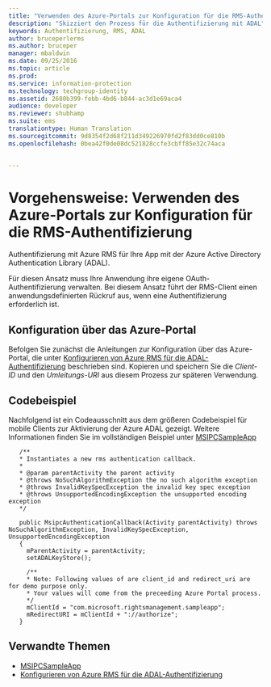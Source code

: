```yaml
---
title: "Verwenden des Azure-Portals zur Konfiguration für die RMS-Authentifizierung | Azure RMS"
description: "Skizziert den Prozess für die Authentifizierung mit ADAL"
keywords: Authentifizierung, RMS, ADAL
author: bruceperlerms
ms.author: bruceper
manager: mbaldwin
ms.date: 09/25/2016
ms.topic: article
ms.prod: 
ms.service: information-protection
ms.technology: techgroup-identity
ms.assetid: 2680b399-febb-4bd6-b844-ac3d1e69aca4
audience: developer
ms.reviewer: shubhamp
ms.suite: ems
translationtype: Human Translation
ms.sourcegitcommit: 9d8354f2d68f211d349226970fd2f83dd0ce810b
ms.openlocfilehash: 0bea42f0de08dc521828ccfe3cbff85e32c74aca


---
```


# <a name="how-to-use-azure-portal-to-configure-for-rms-authentication"></a>Vorgehensweise: Verwenden des Azure-Portals zur Konfiguration für die RMS-Authentifizierung

Authentifizierung mit Azure RMS für Ihre App mit der Azure Active Directory Authentication Library (ADAL).

Für diesen Ansatz muss Ihre Anwendung ihre eigene OAuth-Authentifizierung verwalten. Bei diesem Ansatz führt der RMS-Client einen anwendungsdefinierten Rückruf aus, wenn eine Authentifizierung erforderlich ist.

## <a name="configure-via-azure-portal"></a>Konfiguration über das Azure-Portal
Befolgen Sie zunächst die Anleitungen zur Konfiguration über das Azure-Portal, die unter [Konfigurieren von Azure RMS für die ADAL-Authentifizierung](adal-auth.md) beschrieben sind. Kopieren und speichern Sie die *Client-ID* und den *Umleitungs-URI* aus diesem Prozess zur späteren Verwendung.

## <a name="code-sample"></a>Codebeispiel
Nachfolgend ist ein Codeausschnitt aus dem größeren Codebeispiel für mobile Clients zur Aktivierung der Azure ADAL gezeigt. Weitere Informationen finden Sie im vollständigen Beispiel unter [MSIPCSampleApp](https://github.com/AzureAD/rms-sdk-ui-for-android/tree/master/samples/MsipcSampleApp)

       /**
       * Instantiates a new rms authentication callback.
       *
       * @param parentActivity the parent activity
       * @throws NoSuchAlgorithmException the no such algorithm exception
       * @throws InvalidKeySpecException the invalid key spec exception
       * @throws UnsupportedEncodingException the unsupported encoding exception
       */

       public MsipcAuthenticationCallback(Activity parentActivity) throws NoSuchAlgorithmException, InvalidKeySpecException, UnsupportedEncodingException
       {
         mParentActivity = parentActivity;
         setADALKeyStore();

         /**
         * Note: Following values of are client_id and redirect_uri are for demo purpose only.
         * Your values will come from the preceeding Azure Portal process.
         */
         mClientId = "com.microsoft.rightsmanagement.sampleapp";
         mRedirectURI = mClientId + "://authorize";
       }


## <a name="related-topics"></a>Verwandte Themen

- [MSIPCSampleApp](https://github.com/AzureAD/rms-sdk-ui-for-android/tree/master/samples/MsipcSampleApp)
- [Konfigurieren von Azure RMS für die ADAL-Authentifizierung](adal-auth.md)



<!--HONumber=Nov16_HO2-->


